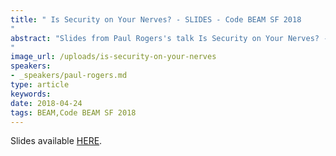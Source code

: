 ```yaml
---
title: " Is Security on Your Nerves? - SLIDES - Code BEAM SF 2018
"
abstract: "Slides from Paul Rogers's talk Is Security on Your Nerves? - Code BEAM SF 2018
"
image_url: /uploads/is-security-on-your-nerves
speakers:
- _speakers/paul-rogers.md
type: article
keywords: 
date: 2018-04-24
tags: BEAM,Code BEAM SF 2018
---
```


Slides available <a href="http://s3.amazonaws.com/erlang-conferences-production/media/files/000/000/892/original/Paul_Rogers_-_Is_Security_on_Your_Nerves.pdf?1524578769" target="_blank">HERE</a>.
